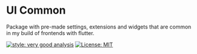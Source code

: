 # UI Common
Package with pre-made settings, extensions and widgets that are common in my build of frontends with flutter.

[![style: very good analysis][very_good_analysis_badge]][very_good_analysis_link]
[![License: MIT][license_badge]][license_link]


[license_badge]: https://img.shields.io/badge/license-MIT-blue.svg
[license_link]: https://opensource.org/licenses/MIT
[very_good_analysis_badge]: https://img.shields.io/badge/style-very_good_analysis-B22C89.svg
[very_good_analysis_link]: https://pub.dev/packages/very_good_analysis
